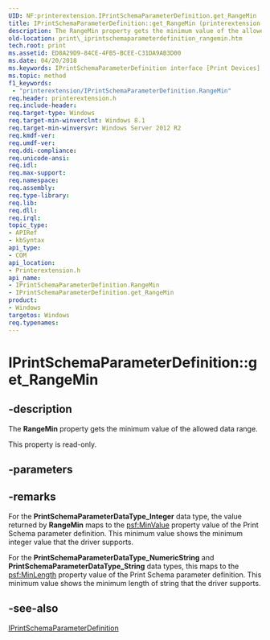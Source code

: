 ```yaml
---
UID: NF:printerextension.IPrintSchemaParameterDefinition.get_RangeMin
title: IPrintSchemaParameterDefinition::get_RangeMin (printerextension.h)
description: The RangeMin property gets the minimum value of the allowed data range.
old-location: print\_iprintschemaparameterdefinition_rangemin.htm
tech.root: print
ms.assetid: ED8A29D9-84CE-4FB5-BCEE-C31DA9AB3D00
ms.date: 04/20/2018
ms.keywords: IPrintSchemaParameterDefinition interface [Print Devices],RangeMin property, IPrintSchemaParameterDefinition.RangeMin, IPrintSchemaParameterDefinition.get_RangeMin, IPrintSchemaParameterDefinition::RangeMin, IPrintSchemaParameterDefinition::get_RangeMin, RangeMin property [Print Devices], RangeMin property [Print Devices],IPrintSchemaParameterDefinition interface, get_RangeMin, print._iprintschemaparameterdefinition_rangemin, printerextension/IPrintSchemaParameterDefinition::RangeMin, printerextension/IPrintSchemaParameterDefinition::get_RangeMin
ms.topic: method
f1_keywords:
 - "printerextension/IPrintSchemaParameterDefinition.RangeMin"
req.header: printerextension.h
req.include-header: 
req.target-type: Windows
req.target-min-winverclnt: Windows 8.1
req.target-min-winversvr: Windows Server 2012 R2
req.kmdf-ver: 
req.umdf-ver: 
req.ddi-compliance: 
req.unicode-ansi: 
req.idl: 
req.max-support: 
req.namespace: 
req.assembly: 
req.type-library: 
req.lib: 
req.dll: 
req.irql: 
topic_type:
- APIRef
- kbSyntax
api_type:
- COM
api_location:
- Printerextension.h
api_name:
- IPrintSchemaParameterDefinition.RangeMin
- IPrintSchemaParameterDefinition.get_RangeMin
product:
- Windows
targetos: Windows
req.typenames: 
---
```


# IPrintSchemaParameterDefinition::get_RangeMin


## -description


The <b>RangeMin</b> property gets the minimum value of the allowed data range.

This property is read-only.


## -parameters


## -remarks



For the <b>PrintSchemaParameterDataType_Integer</b> data type, the value returned by  <b>RangeMin</b> maps to the <psf:MinValue> property value of the Print Schema parameter definition. This minimum value shows the minimum integer value that the driver supports.

For the <b>PrintSchemaParameterDataType_NumericString</b> and <b>PrintSchemaParameterDataType_String</b>  data types, this maps to the <psf:MinLength> property value of the Print Schema parameter definition. This minimum value shows the minimum length of string that the driver supports.




## -see-also




<a href="https://docs.microsoft.com/windows-hardware/drivers/ddi/printerextension/nn-printerextension-iprintschemaparameterdefinition">IPrintSchemaParameterDefinition</a>
 

 

